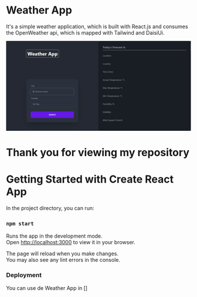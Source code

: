  # Weather App

It's a simple weather application, which is built with React.js and consumes the OpenWeather api, which is mapped with Tailwind and DaisiUi.

![](./public/img/screen.png)

# Thank you for viewing my repository

# Getting Started with Create React App

In the project directory, you can run:

### `npm start`

Runs the app in the development mode.\
Open [http://localhost:3000](http://localhost:3000) to view it in your browser.

The page will reload when you make changes.\
You may also see any lint errors in the console.

### Deployment

You can use de Weather App in []